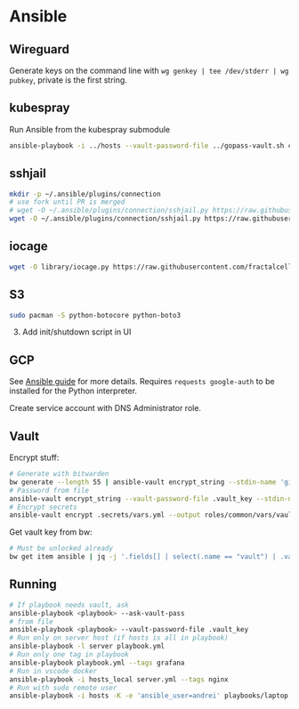 # Ansible

## Wireguard

Generate keys on the command line with `wg genkey | tee /dev/stderr | wg pubkey`, private is the first string.

## kubespray

Run Ansible from the kubespray submodule

```sh
ansible-playbook -i ../hosts --vault-password-file ../gopass-vault.sh cluster.yml
```

## sshjail

```sh
mkdir -p ~/.ansible/plugins/connection
# use fork until PR is merged
# wget -O ~/.ansible/plugins/connection/sshjail.py https://raw.githubusercontent.com/austinhyde/ansible-sshjail/master/sshjail.py
wget -O ~/.ansible/plugins/connection/sshjail.py https://raw.githubusercontent.com/nerzhul/ansible-sshjail/patch-1/sshjail.py
```

## iocage

```sh
wget -O library/iocage.py https://raw.githubusercontent.com/fractalcells/ansible-iocage/master/iocage.py
```

## S3

```sh
sudo pacman -S python-botocore python-boto3

```

3. Add init/shutdown script in UI

## GCP

See [Ansible guide](https://docs.ansible.com/ansible/latest/scenario_guides/guide_gce.html) for more details.
Requires `requests google-auth` to be installed for the Python interpreter.

Create service account with DNS Administrator role.

## Vault

Encrypt stuff:

```sh
# Generate with bitwarden
bw generate --length 55 | ansible-vault encrypt_string --stdin-name 'gitea_secret_key'
# Password from file
ansible-vault encrypt_string --vault-password-file .vault_key --stdin-name 'gitea_secret_key'
# Encrypt secrets
ansible-vault encrypt .secrets/vars.yml --output roles/common/vars/vault.yml
```

Get vault key from bw:

```sh
# Must be unlocked already
bw get item ansible | jq -j '.fields[] | select(.name == "vault") | .value' > .vault_key
```

## Running

```sh
# If playbook needs vault, ask
ansible-playbook <playbook> --ask-vault-pass
# from file
ansible-playbook <playbook> --vault-password-file .vault_key
# Run only on server host (if hosts is all in playbook)
ansible-playbook -l server playbook.yml
# Run only one tag in playbook
ansible-playbook playbook.yml --tags grafana
# Run in vscode docker
ansible-playbook -i hosts_local server.yml --tags nginx
# Run with sudo remote user
ansible-playbook -i hosts -K -e 'ansible_user=andrei' playbooks/laptop.yml --diff --check --tags laptop
```
